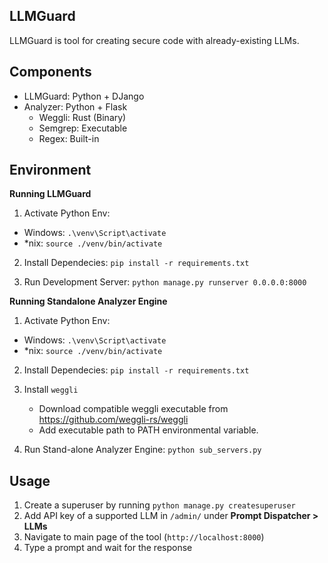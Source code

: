 ## LLMGuard
LLMGuard is tool for creating secure code with already-existing LLMs. 

## Components
- LLMGuard: Python + DJango
- Analyzer: Python + Flask
  - Weggli: Rust (Binary)
  - Semgrep: Executable
  - Regex: Built-in
 
## Environment

**Running LLMGuard**

1. Activate Python Env:
  - Windows: ``.\venv\Script\activate``
  - *nix:    ``source ./venv/bin/activate``

2. Install Dependecies:
   ``pip install -r requirements.txt``
   
4. Run Development Server:
  ``python manage.py runserver 0.0.0.0:8000``

**Running Standalone Analyzer Engine**

1. Activate Python Env:
  - Windows: ``.\venv\Script\activate``
  - *nix:    ``source ./venv/bin/activate``

2. Install Dependecies:
   ``pip install -r requirements.txt``

3. Install ``weggli``
   - Download compatible weggli executable from https://github.com/weggli-rs/weggli
   - Add executable path to PATH environmental variable.
   
5. Run Stand-alone Analyzer Engine: 
   ``python sub_servers.py``

## Usage
1. Create a superuser by running ``python manage.py createsuperuser``
2. Add API key of a supported LLM in ``/admin/`` under **Prompt Dispatcher > LLMs**
3. Navigate to main page of the tool (``http://localhost:8000``)
4. Type a prompt and wait for the response 
